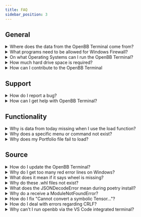 ```yaml
---
title: FAQ
sidebar_position: 3
---
```


## General

<details><summary>Where does the data from the OpenBB Terminal come from?</summary>
<p>

The OpenBB platform does not provide any data itself as the platform is a data aggregator that connects to
almost a hundred different data providers and APIs to access the data.

</p>
</details>

<details><summary>What programs need to be allowed for Windows Firewall?</summary>
<p>

When issues arise regarding Windows Firewall, please allow the following applications through (if not already):

- BranchCache
- Hyper-V
- VcXsrv
- Windows Terminal

From the Windows Security menu, click on the Firewall & Network Protection tab, then click on "Allow an app through firewall". If the applications below are not allowed to communicate through Windows Defender Firewall, change the settings to allow.

</p>
</details>

<details><summary>On what Operating Systems can I run the OpenBB Terminal?</summary>
<p>

The OpenBB Terminal is compatible with Windows, Mac Os and Linux. Check the
[installation guide](/terminal/quickstart/installation) and [requirements outline](/terminal/quickstart/requirements) for more details.

</p>
</details>

<details><summary>How much hard drive space is required?</summary>
<p>

An installation will use approximately 2GB of space.

</p>
</details>

<details><summary>How can I contribute to the OpenBB Terminal</summary>
<p>

There are three main ways of contributing to this project.

**BECOME A CONTRIBUTOR**

1. Fork the [Project](https://github.com/OpenBB-finance/OpenBBTerminal)
2. Create your Feature Branch (`git checkout -b feature/AmazingFeature`)
3. Install the pre-commit hooks by running: `pre-commit install`
      Any time you commit a change, linters will be run automatically. On changes, you will have to re-commit
4. Commit your Changes (`git commit -m 'Add some AmazingFeature'`)
5. Push to your Branch (`git push origin feature/AmazingFeature`)
6. Open a Pull Request

You can read more details about adding a feature in our [CONTRIBUTING GUIDELINES](https://github.com/OpenBB-finance/OpenBBTerminal/blob/main/CONTRIBUTING.md).

**RAISE AN ISSUE OR REQUEST A FEATURE**

- Raise an issue by opening a [bug ticket](https://github.com/OpenBB-finance/OpenBBTerminal/issues).
- Request a new  feature through a [feature request ticket](https://github.com/OpenBB-finance/OpenBBTerminal/issues).

</p>
</details>

## Support

<details><summary>How do I report a bug?</summary>
<p>

First, search the open issues for another report. If one already exists, attach any relevant information and screenshots as a comment. If one does not exist, start one with this [link](https://github.com/OpenBB-finance/OpenBBTerminal/issues/new?assignees=&labels=type%3Abug&template=bug_report.md&title=%5BBug%5D)

</p>
</details>

<details><summary>How can I get help with OpenBB Terminal?</summary>
<p>

You can get help with OpenBB SDK by joining our [Discord server](https://openbb.co/discord) or contact us in our support form [here](https://openbb.co/support).

</p>
</details>

## Functionality

<details><summary>Why is data from today missing when I use the load function?</summary>
<p>

By default, the load function requests end-of-day daily data and is not included until the EOD summary has been published. The current day's data is considered intraday and is loaded when the `interval` argument is present.

</p>
</details>

<details><summary>Why does a specific menu or command not exist?</summary>
<p>

It could be that you are running an outdated version in which the menu or command is not yet available. Please check use the [installation guide](https://docs.openbb.co/terminal/quickstart/installation) to download the most recent release.

Do note that it is also possible that the menu or command is removed. If this is undesirable, please reach out to us [here](https://openbb.co/support).

</p>
</details>

<details><summary>Why does my Portfolio file fail to load?</summary>
<p>

This will typically be the result of a formatting error. 

- Check that all the necessary column titles are present.
- Inspect the file to see if cells left blank have been filled unintentionally with 0 or NaN values.
- A particular asset may not be able to load data. Check for valid historical data from the Stocks menu.
- Format ticker symbols according to yFinance naming convention.
- All dates must be entered as YYYY-MM-DD.
- Transactions dated for today will fail to load historical data.
- MacOS users should attempt to avoid using the Numbers application as it has a habit of changing the formatting while saving.
      
</p>
</details>

## Source

<details><summary>How do I update the OpenBB Terminal?</summary>
<p>

The terminal is constantly being updated with new features and bug fixes. Updating will be different depending on the installation type:
      
- For installation packages, uninstall the previous version (uninstall.exe for Windows, delete the Application folder on MacOS); then, download the lastest version and reinstall. User settings and data will remain.
- For a `pip` installation, when a new version is published: `pip install openbb --upgrade`
- Upgrade the `pip installation` to the source code installation with:
  
```bash
conda install -c conda-forge git
git clone https://github.com/OpenBB-finance/OpenBBTerminal.git
cd OpenBBTerminal
poetry install (for a complete installation - poetry install -E all)
```
  
The Terminal can now be launched with either, `openbb`, or, `python terminal.py`

- For a `Git Clone` source code installation, use the `update` command from the main menu of the OpenBB Terminal, or, exit and enter:
      
```bash
git pull
```

If this fails due to the fact that you had modified some python files, and there's a conflict with the updates, you can use:

```bash
git stash
```

Then, re-run `poetry install` to get any new dependencies. Once installation is finished, you're ready to use the OpenBB Terminal again. If you `stashed` your changes previously, you can un-stash them with:

```bash
git stash pop
```

**NOTE:** When you close the terminal and re-open it, the only command you need to re-call is `conda activate obb`
before you call `openbb` again.

</p>
</details>

<details><summary>Why do I get too many red error lines on Windows?</summary>
<p>

If you are on Windows and your terminal has too many red error lines, it is likely that this is the issue. Go to this page and install the 2019 Build Tools (not the latest) found [here](https://answers.microsoft.com/en-us/windows/forum/windows_other-windows_install/microsoft-visual-c-140/6f0726e2-6c32-4719-9fe5-aa68b5ad8e6d)

</p>
</details>

<details><summary>What does it mean if it says wheel is missing?</summary>
<p>

If you receive any notifications regarding `wheel` missing, this could be due to this dependency missing.

`conda install -c conda-forge wheel` or `pip install wheel`

</p>
</details>

<details><summary>Why do these .whl files not exist?</summary>
<p>

If you get errors about .whl files not existing (usually on Windows) you have to reinitialize the following folder.
Just removing the 'artifacts' folder could also be enough:

| Platform | Location                        |
| -------- | ------------------------------- |
| Linux    | "~/.cache/pypoetry"             |
| Mac      | "~/Library/Caches/pypoetry"     |
| Windows  | "%localappdata%/pypoetry/cache" |

When you try to add a package to Poetry it is possible that it causes a similar issue. Here you can remove the
'artifacts' folder again to reinitialize Poetry.

If you run into trouble with Poetry, and the advice above did not help, your best bet is to try

1. `poetry update --lock`

2. `conda deactivate` -> `conda activate obb`, then try again

3. Track down the offensive package and purge it from your anaconda `<environment_name>` folder, then try again
   (removing through conda can sometimes leave locks behind)

   | Platform  | Location                                     |
   | --------- | -------------------------------------------- |
   | Linux/Mac | "~/anaconda3/envs" or "~/opt/anaconda3/envs" |
   | Windows   | "%userprofile%/anaconda3/envs"               |

4. Completely nuke your conda environment folder and make a new environment from scratch

- `conda deactivate`
- `conda env remove -n obb`
- `conda clean -a`
- Make a new environment and install dependencies again.

5. Reboot your computer and try again

6. Submit a ticket on GitHub

</p>
</details>

<details><summary>What does the JSONDecodeError mean during poetry install?</summary>
<p>

Sometimes poetry can throw a `JSONDecodeError` on random packages while running `poetry install`. This can be observed on macOS 10.14+ running python 3.8+. This is because of the use of an experimental installer that can be switched off to avoid the mentioned error. Run the code below as advised [here](https://github.com/python-poetry/poetry/issues/4210) and it should fix the installation process.

```bash
poetry config experimental.new-installer false
```

</p>
</details>

<details><summary>Why do a receive a ModuleNotFoundError?</summary>
<p>

In the case when you run into an error of the form `ModuleNotFoundError: No module named '_______'` before you start installing these modules that have not been found please check that you have most followed the recommended installation instructions.
These errors often can occur when you have not activated the virtual environment where you have installed the terminal, or you have not used the `poetry install` command to install the dependencies.

In case you wish to proceed with an alternative way to install the terminal feel free to install the missing packages via pip. For example if you get the error that `yfinance` is not found, you would run `pip install yfinance`

</p>
</details>

<details><summary>How do I fix "Cannot convert a symbolic Tensor..."?</summary>
<p>

If you run into issues installing or `Cannot convert a symbolic Tensor...` at runtime, try this:

```bash
poetry install
poetry install -E prediction
```

_Commands that may help you in case of an error:_

- `python -m pip install --upgrade pip`
- `poetry update --lock`
- `poetry install`

</p>
</details>

<details><summary>How do I deal with errors regarding CRLF?</summary>
<p>

When trying to commit code changes, pylint will prevent you from doing so if your line break settings are set to
CRLF (default for Windows).
This is because the entire package uses LF (default for Linux/Mac), and it is therefore
important that you change this setting to LF _before_ you make any changes to the code.

It is possible that CRLF automatically turns back on, you can correct this with:

```bash
git config --global core.autocrlf false
```

In case you already made coding adjustments, you have to reset your cache, and the changes you made to the code with
the following:

```bash
git rm --cached -r .
git reset --hard
```

</p>
</details>

<details><summary>Why can't I run openbb via the VS Code integrated terminal?</summary>
<p>

This occurs when VS Code terminal python version/path is different from the terminal version.

To fix it add this to vscode JSON settings ([ref](https://stackoverflow.com/questions/54582361/vscode-terminal-shows-incorrect-python-version-and-path-launching-terminal-from)):

```bash
    "terminal.integrated.inheritEnv": false,
```

</p>
</details>
